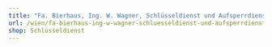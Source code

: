 ```yaml
---
title: "Fa. Bierhaus, Ing. W. Wagner, Schlüsseldienst und Aufsperrdienst"
url: /wien/fa-bierhaus-ing-w-wagner-schluesseldienst-und-aufsperrdienst/
shop: Schlüsseldienst
---
```

